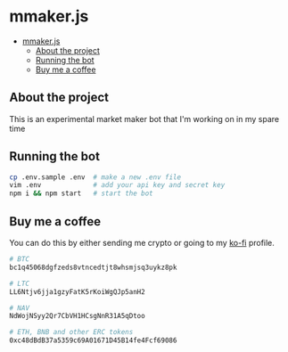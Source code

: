 # mmaker.js

<!--toc:start-->

- [mmaker.js](#mmakerjs)
  - [About the project](#about-the-project)
  - [Running the bot](#running-the-bot)
  - [Buy me a coffee](#buy-me-a-coffee)
  <!--toc:end-->

## About the project

This is an experimental market maker bot that I'm working on in my spare time

## Running the bot

```sh
cp .env.sample .env  # make a new .env file
vim .env             # add your api key and secret key
npm i && npm start   # start the bot
```

## Buy me a coffee

You can do this by either sending me crypto or going to my [ko-fi][kofi] profile.

```sh
# BTC
bc1q45068dgfzeds8vtncedtjt8whsmjsq3uykz8pk

# LTC
LL6Ntjv6jja1gzyFatK5rKoiWgQJp5anH2

# NAV
NdWojNSyy2Qr7CbVH1HCsgNnR31A5qDtoo

# ETH, BNB and other ERC tokens
0xc48dBdB37a5359c69A01671D45B14fe4Fcf69086
```

[kofi]: https://ko-fi.com/mxaddict

